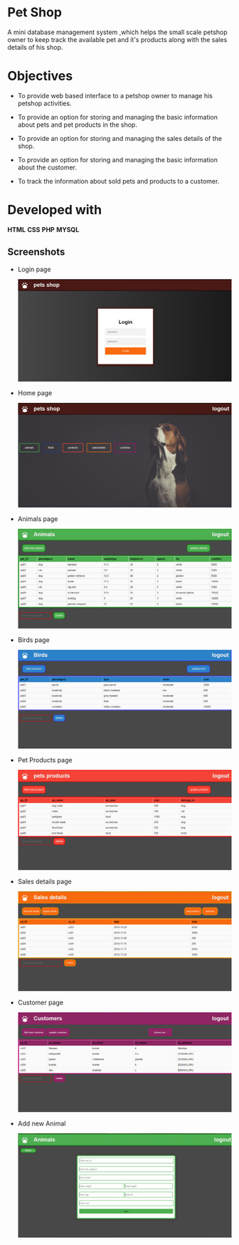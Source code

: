# **Pet Shop**
A mini database management system ,which helps the small scale petshop owner to keep track the available pet and it's products along with the sales details of his shop.

# Objectives
* To provide web based interface to a petshop owner to manage his petshop activities.

* To provide an option for storing and managing the basic information about pets and pet products in the shop.

* To provide an option for storing and managing the sales details of the shop.

* To provide an option for storing and managing the basic information about the customer.

* To track the information about sold pets and products to a customer.

# Developed with 

 **HTML**  **CSS**   **PHP**   **MYSQL**


## Screenshots 
* Login page

   <img src="./report/login.PNG" alt="drawing" width="auto"/>

* Home page
  
  <img src="./report/home.PNG" alt="drawing" width="auto"/>

* Animals page
   
   <img src="./report/animals.PNG" alt="drawing" width="auto"/>

* Birds page

  <img src="./report/birds.PNG" alt="drawing" width="auto"/>

* Pet Products page

  <img src="./report/products.PNG" alt="drawing" width="auto"/>

* Sales details page 

  <img src="./report/sales.PNG" alt="drawing" width="auto"/>

* Customer page

  <img src="./report/customer.PNG" alt="drawing" width="auto"/>

* Add new Animal
  
  <img src="./report/addanimals.PNG" alt="drawing" width="auto"/>
  
